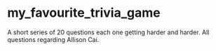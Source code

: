 # my_favourite_trivia_game
A short series of 20 questions each one getting harder and harder. All questions regarding Allison Cai.
